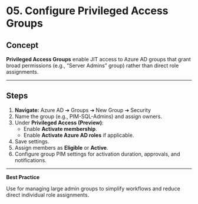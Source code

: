 # 05. Configure Privileged Access Groups


## Concept

**Privileged Access Groups** enable JIT access to Azure AD groups that grant broad permissions (e.g., “Server Admins” group) rather than direct role assignments.

---

## Steps

1. **Navigate:** Azure AD ➔ Groups ➔ New Group ➔ Security  
2. Name the group (e.g., PIM-SQL-Admins) and assign owners.
3. Under **Privileged Access (Preview)**:
   - Enable **Activate membership**.
   - Enable **Activate Azure AD roles** if applicable.
4. Save settings.
5. Assign members as **Eligible** or **Active**.
6. Configure group PIM settings for activation duration, approvals, and notifications.

---

**Best Practice**

Use for managing large admin groups to simplify workflows and reduce direct individual role assignments.

